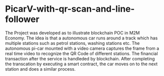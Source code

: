 # PicarV-with-qr-scan-and-line-follower

The Project was developed as to illustrate blockchain POC in M2M Economy. The idea is that a autonomous car runs around a track which has multiple stations such as petrol stations, washing stations etc. The autonomous pi-car mounted with a video camera captures the frame from a real time video to recognize the QR Code of different stations. The financial transaction after the service is handleded by blockchain. After completing the transcation by executing a smart contract, the car moves on to the next station and does a similar process.

